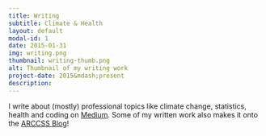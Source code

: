 ```yaml
---
title: Writing
subtitle: Climate & Health
layout: default
modal-id: 1
date: 2015-01-31
img: writing.png
thumbnail: writing-thumb.png
alt: Thumbnail of my writing work
project-date: 2015&mdash;present
description:
---
```

I write about (mostly) professional topics like climate change, statistics, health and coding on [Medium](medium.com/@rensa). Some of my written work also makes it onto the [ARCCSS Blog](http://www.climatescience.org.au/blog/jgoldie/)!

